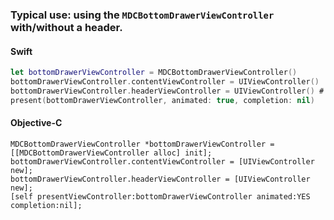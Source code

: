 ### Typical use: using the `MDCBottomDrawerViewController` with/without a header.

<!--<div class="material-code-render" markdown="1">-->
#### Swift

```swift
let bottomDrawerViewController = MDCBottomDrawerViewController()
bottomDrawerViewController.contentViewController = UIViewController()
bottomDrawerViewController.headerViewController = UIViewController() # this is optional
present(bottomDrawerViewController, animated: true, completion: nil)
```

#### Objective-C

```objc
MDCBottomDrawerViewController *bottomDrawerViewController = [[MDCBottomDrawerViewController alloc] init];
bottomDrawerViewController.contentViewController = [UIViewController new];
bottomDrawerViewController.headerViewController = [UIViewController new];
[self presentViewController:bottomDrawerViewController animated:YES completion:nil];
```
<!--</div>-->